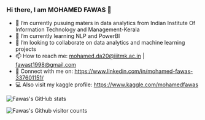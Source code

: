 ### Hi there, I am MOHAMED FAWAS  👋




- 🔭 I’m currently pusuing maters in data analytics from Indian Institute Of Information Technology and Management-Kerala
- 🌱 I’m currently learning NLP and PowerBI
- 👯 I’m looking to collaborate on data analytics and machine learning projects
- 📫 How to reach me: mohamed.da20@iiitmk.ac.in | fawast1998@gmail.com
- 🔗 Connect with me on: https://www.linkedin.com/in/mohamed-fawas-337601151/
- 💻 Also visit my kaggle profile: https://www.kaggle.com/mohamedfawas



![Fawas's GitHub stats](https://github-readme-stats.vercel.app/api?username=fazexplorer182&show_icons=true&theme=radical)

![Fawas's Github visitor counts](https://komarev.com/ghpvc/?username=fazexplorer182&color=green)
